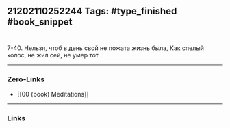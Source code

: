 21202110252244
Tags: #type_finished #book_snippet 
---
# 

 7-40. Нельзя, чтоб в день свой не пожата жизнь была, Как спелый колос,  не жил сей, не умер тот  .

---
### Zero-Links
 - [[00 (book) Meditations]]
---
### Links
